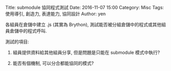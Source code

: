 Title: submodule 協同程式測試
Date: 2016-11-07 15:00
Category: Misc
Tags: 使用導引, 創造力, 表達能力, 協同設計
Author: yen

各組員在倉儲中建立 .js (其實為 Brython), 測試能否被分組倉儲中的程式或其他組員倉儲中的程式呼叫.

<!-- PELICAN_END_SUMMARY -->

測試的項目:

1. 組員提供資料給其他組員分享, 但是問題是只能在 submodule 模式中執行?

2. 能否有個機制, 可以分合都能協同的模式?